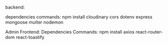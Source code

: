 backend:

dependencies commands: npm install cloudinary cors dotenv express mongoose multer nodemon

Admin Frontend:
Dependencies Commands: npm install axios react-router-dom react-toastify
